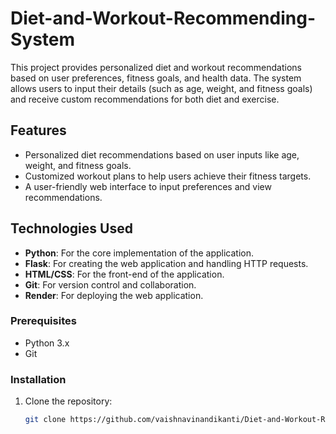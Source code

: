 # Diet-and-Workout-Recommending-System

This project provides personalized diet and workout recommendations based on user preferences, fitness goals, and health data. The system allows users to input their details (such as age, weight, and fitness goals) and receive custom recommendations for both diet and exercise.

## Features

- Personalized diet recommendations based on user inputs like age, weight, and fitness goals.
- Customized workout plans to help users achieve their fitness targets.
- A user-friendly web interface to input preferences and view recommendations.

## Technologies Used

- **Python**: For the core implementation of the application.
- **Flask**: For creating the web application and handling HTTP requests.
- **HTML/CSS**: For the front-end of the application.
- **Git**: For version control and collaboration.
- **Render**: For deploying the web application.

### Prerequisites

- Python 3.x
- Git

### Installation


1. Clone the repository:

   ```bash
   git clone https://github.com/vaishnavinandikanti/Diet-and-Workout-Recommending-System.git
